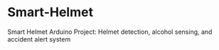 # Smart-Helmet
Smart Helmet Arduino Project: Helmet detection, alcohol sensing, and accident alert system
